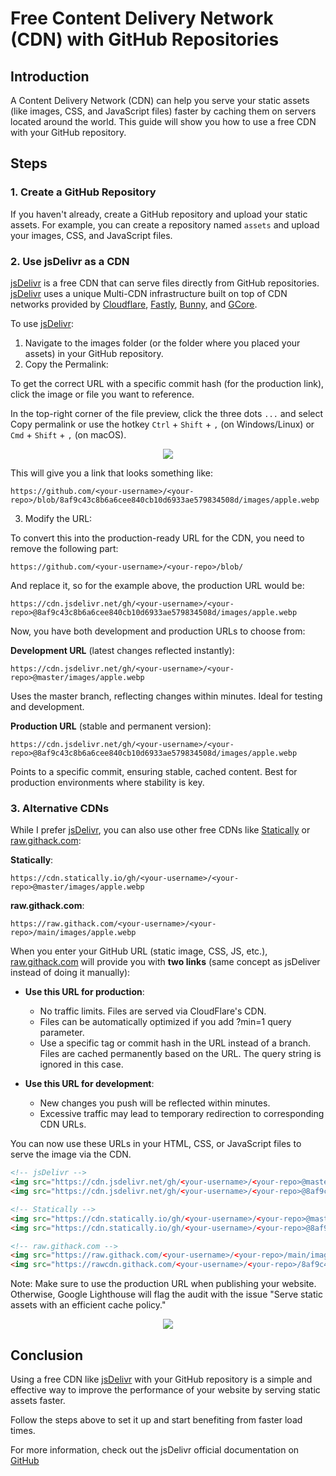 # Free Content Delivery Network (CDN) with GitHub Repositories

## Introduction

A Content Delivery Network (CDN) can help you serve your static assets (like images, CSS, and JavaScript files) faster by caching them on servers located around the world. This guide will show you how to use a free CDN with your GitHub repository.

## Steps

### 1. Create a GitHub Repository

If you haven't already, create a GitHub repository and upload your static assets. For example, you can create a repository named `assets` and upload your images, CSS, and JavaScript files.

### 2. Use jsDelivr as a CDN

[jsDelivr](https://www.jsdelivr.com/?docs=gh) is a free CDN that can serve files directly from GitHub repositories. [jsDelivr](https://www.jsdelivr.com/?docs=gh) uses a unique Multi-CDN infrastructure built on top of CDN networks provided by [Cloudflare](https://www.cloudflare.com/en-au/application-services/products/cdn/), [Fastly](https://www.fastly.com/products/cdn), [Bunny](https://bunny.net/), and [GCore](https://gcore.com/). 

To use [jsDelivr](https://www.jsdelivr.com/?docs=gh):

1. Navigate to the images folder (or the folder where you placed your assets) in your GitHub repository.
2. Copy the Permalink:

To get the correct URL with a specific commit hash (for the production link), click the image or file you want to reference.

In the top-right corner of the file preview, click the three dots `...` and select Copy permalink or use the hotkey `Ctrl` + `Shift` + `,` (on Windows/Linux) or `Cmd` + `Shift` + `,` (on macOS).

<p align="center">
  <img src="https://github.com/user-attachments/assets/8eeec9f5-5c45-41f7-8412-0d7dab336816">
</p>

This will give you a link that looks something like:
```
https://github.com/<your-username>/<your-repo>/blob/8af9c43c8b6a6cee840cb10d6933ae579834508d/images/apple.webp
```

3. Modify the URL:

To convert this into the production-ready URL for the CDN, you need to remove the following part:

```
https://github.com/<your-username>/<your-repo>/blob/
```

And replace it, so for the example above, the production URL would be:
```
https://cdn.jsdelivr.net/gh/<your-username>/<your-repo>@8af9c43c8b6a6cee840cb10d6933ae579834508d/images/apple.webp
```
Now, you have both development and production URLs to choose from:

**Development URL** (latest changes reflected instantly):
```
https://cdn.jsdelivr.net/gh/<your-username>/<your-repo>@master/images/apple.webp
```

Uses the master branch, reflecting changes within minutes. Ideal for testing and development.

**Production URL** (stable and permanent version):

```
https://cdn.jsdelivr.net/gh/<your-username>/<your-repo>@8af9c43c8b6a6cee840cb10d6933ae579834508d/images/apple.webp
```

Points to a specific commit, ensuring stable, cached content. Best for production environments where stability is key.

### 3. Alternative CDNs

While I prefer [jsDelivr](https://www.jsdelivr.com/), you can also use other free CDNs like [Statically](https://statically.io/) or [raw.githack.com](https://raw.githack.com/):

**Statically**:
```
https://cdn.statically.io/gh/<your-username>/<your-repo>@master/images/apple.webp
```
**raw.githack.com**:
```
https://raw.githack.com/<your-username>/<your-repo>/main/images/apple.webp
```
When you enter your GitHub URL (static image, CSS, JS, etc.), [raw.githack.com](https://raw.githack.com/) will provide you with **two links** (same concept as jsDeliver instead of doing it manually):

- **Use this URL for production**:
  - No traffic limits. Files are served via CloudFlare's CDN.
  - Files can be automatically optimized if you add ?min=1 query parameter.
  - Use a specific tag or commit hash in the URL instead of a branch. Files are cached permanently based on the URL. The query string is ignored in this case.

- **Use this URL for development**:
  - New changes you push will be reflected within minutes.
  - Excessive traffic may lead to temporary redirection to corresponding CDN URLs.

You can now use these URLs in your HTML, CSS, or JavaScript files to serve the image via the CDN.

```html
<!-- jsDelivr -->
<img src="https://cdn.jsdelivr.net/gh/<your-username>/<your-repo>@master/images/apple.webp">
<img src="https://cdn.jsdelivr.net/gh/<your-username>/<your-repo>@8af9c43c8b6a6cee840cb10d6933ae579834508d/images/apple.webp">

<!-- Statically -->
<img src="https://cdn.statically.io/gh/<your-username>/<your-repo>@master/images/apple.webp">
<img src="https://cdn.statically.io/gh/<your-username>/<your-repo>@8af9c43c8b6a6cee840cb10d6933ae579834508d/images/apple.webp">

<!-- raw.githack.com -->
<img src="https://raw.githack.com/<your-username>/<your-repo>/main/images/apple.webp">
<img src="https://rawcdn.githack.com/<your-username>/<your-repo>/8af9c43c8b6a6cee840cb10d6933ae579834508d/images/apple.webp">
```

Note: Make sure to use the production URL when publishing your website. Otherwise, Google Lighthouse will flag the audit with the issue "Serve static assets with an efficient cache policy."

<p align="center">
  <img src="https://github.com/user-attachments/assets/974d988b-7a68-45d7-b8a0-c1e9623e4f05">
</p>

## Conclusion

Using a free CDN like [jsDelivr](https://www.jsdelivr.com/) with your GitHub repository is a simple and effective way to improve the performance of your website by serving static assets faster.

Follow the steps above to set it up and start benefiting from faster load times.

For more information, check out the jsDelivr official documentation on [GitHub](https://www.jsdelivr.com/?docs=gh)
